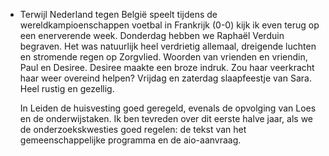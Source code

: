 - Terwijl Nederland tegen België speelt tijdens de wereldkampioenschappen voetbal in Frankrijk (0-0) kijk ik even terug op een enerverende week. Donderdag hebben we Raphaël Verduin begraven. Het was natuurlijk heel verdrietig allemaal, dreigende luchten en stromende regen op Zorgvlied. Woorden van vrienden en vriendin, Paul en Desiree. Desiree maakte een broze indruk. Zou haar veerkracht haar weer overeind helpen? Vrijdag en zaterdag slaapfeestje van Sara. Heel rustig en gezellig. 
  
  In Leiden de huisvesting goed geregeld, evenals de opvolging van Loes en de onderwijstaken. Ik ben tevreden over dit eerste halve jaar, als we de onderzoekskwesties goed regelen: de tekst van het gemeenschappelijke programma en de aio-aanvraag.